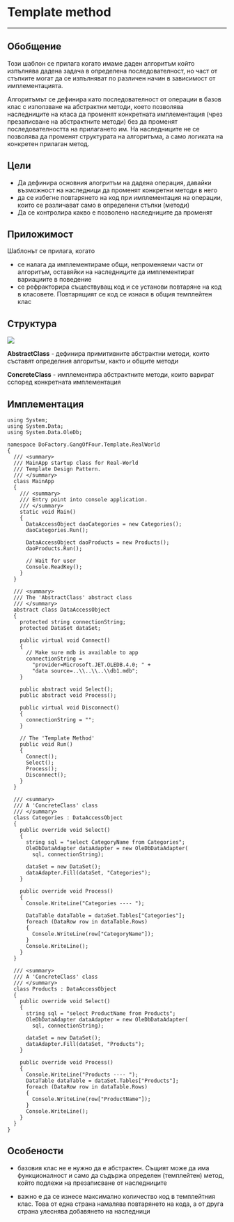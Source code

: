 # Template method #
----------
## Обобщение ##


Този шаблон се прилага когато имаме даден алгоритъм който изпълнява дадена задача в определена последователност, но част от стъпките могат да се изпълняват по различен начин в зависимост от имплементацията. 

Алгоритъмът се дефинира като последователност от операции в базов клас с използване на абстрактни методи, което позволява наследниците на класа да променят конкретната имплементация (чрез презаписване на абстрактните методи) без да променят последователността на прилагането им. На наследниците не се позволява да променят структурата на алгоритъма, а само логиката на конкретен прилаган метод.
 
## Цели ##
- Да дефинира основния алогритъм на дадена операция, давайки възможност на наследници да променят конкретни методи в него
- да се избегне повтарянето на код при имплементация на операции, които се различават само в определени стъпки (методи)
- Да се контролира какво е позволено наследниците да променят


## Приложимост ##

Шаблонът се прилага, когато

- се налага да имплементираме общи, непроменяеми части от алгоритъм, оставяйки на наследниците да имплементират вариациите в поведение
- се рефракторира съществуващ код и се установи повтаряне на код в класовете. Повтарящият се код се изнася в общия темплейтен клас




## Структура ##
![](http://www.dofactory.com/images/diagrams/net/template.gif)

**AbstractClass** - дефинира примитивните абстрактни методи, които съставят определния алгоритъм, както и общите методи

**ConcreteClass** - имплементира абстрактните методи, които варират сспоред конкретната имплементация

## Имплементация

	using System;
	using System.Data;
	using System.Data.OleDb;
	 
	namespace DoFactory.GangOfFour.Template.RealWorld
	{
	  /// <summary>
	  /// MainApp startup class for Real-World 
	  /// Template Design Pattern.
	  /// </summary>
	  class MainApp
	  {
	    /// <summary>
	    /// Entry point into console application.
	    /// </summary>
	    static void Main()
	    {
	      DataAccessObject daoCategories = new Categories();
	      daoCategories.Run();
	 
	      DataAccessObject daoProducts = new Products();
	      daoProducts.Run();
	 
	      // Wait for user
	      Console.ReadKey();
	    }
	  }
	 
	  /// <summary>
	  /// The 'AbstractClass' abstract class
	  /// </summary>
	  abstract class DataAccessObject
	  {
	    protected string connectionString;
	    protected DataSet dataSet;
	 
	    public virtual void Connect()
	    {
	      // Make sure mdb is available to app
	      connectionString =
	        "provider=Microsoft.JET.OLEDB.4.0; " +
	        "data source=..\\..\\..\\db1.mdb";
	    }
	 
	    public abstract void Select();
	    public abstract void Process();
	 
	    public virtual void Disconnect()
	    {
	      connectionString = "";
	    }
	 
	    // The 'Template Method' 
	    public void Run()
	    {
	      Connect();
	      Select();
	      Process();
	      Disconnect();
	    }
	  }
	 
	  /// <summary>
	  /// A 'ConcreteClass' class
	  /// </summary>
	  class Categories : DataAccessObject
	  {
	    public override void Select()
	    {
	      string sql = "select CategoryName from Categories";
	      OleDbDataAdapter dataAdapter = new OleDbDataAdapter(
	        sql, connectionString);
	 
	      dataSet = new DataSet();
	      dataAdapter.Fill(dataSet, "Categories");
	    }
	 
	    public override void Process()
	    {
	      Console.WriteLine("Categories ---- ");
	 
	      DataTable dataTable = dataSet.Tables["Categories"];
	      foreach (DataRow row in dataTable.Rows)
	      {
	        Console.WriteLine(row["CategoryName"]);
	      }
	      Console.WriteLine();
	    }
	  }
	 
	  /// <summary>
	  /// A 'ConcreteClass' class
	  /// </summary>
	  class Products : DataAccessObject
	  {
	    public override void Select()
	    {
	      string sql = "select ProductName from Products";
	      OleDbDataAdapter dataAdapter = new OleDbDataAdapter(
	        sql, connectionString);
	 
	      dataSet = new DataSet();
	      dataAdapter.Fill(dataSet, "Products");
	    }
	 
	    public override void Process()
	    {
	      Console.WriteLine("Products ---- ");
	      DataTable dataTable = dataSet.Tables["Products"];
	      foreach (DataRow row in dataTable.Rows)
	      {
	        Console.WriteLine(row["ProductName"]);
	      }
	      Console.WriteLine();
	    }
	  }
	}	

## Особености ##

- базовия клас не е нужно да е абстрактен. Същият може да има функционалност и  само да съдържа определен (темплейтен) метод, който подлежи на презаписване от наследниците

- важно е да се изнесе максимално количество код в темплейтния клас. Това от една страна намалява повтарянето на кода, а от друга страна улеснява добавянето на наследници
